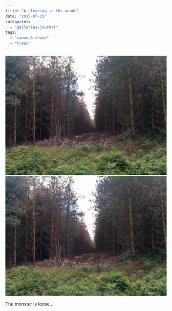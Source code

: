 ```yaml
---
title: "A clearing in the woods"
date: "2015-07-25"
categories: 
  - "galleries-journal"
tags: 
  - "cannock-chase"
  - "trees"
---
```


[![](images/The-clearing-in-the-woods.jpg)](images/The-clearing-in-the-woods.jpg)
[![](images/The-clearing-in-the-woods.jpg)](images/The-clearing-in-the-woods.jpg)

The monster is loose...
